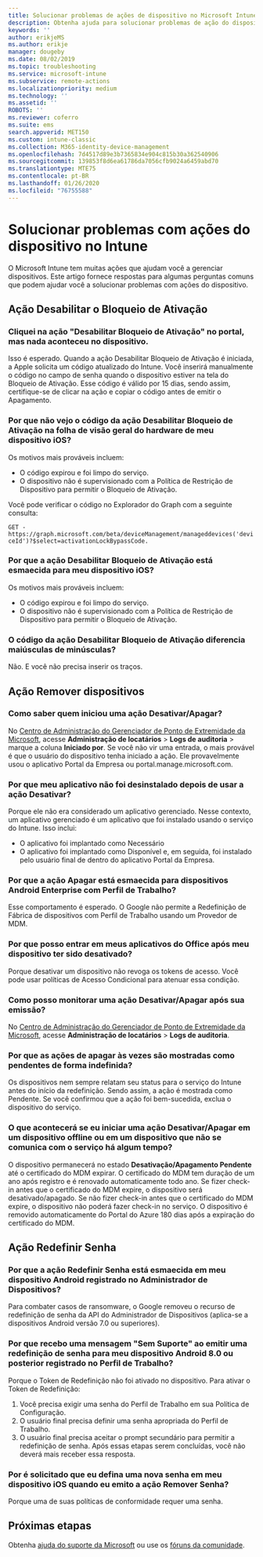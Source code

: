 ```yaml
---
title: Solucionar problemas de ações de dispositivo no Microsoft Intune – Azure | Microsoft Docs
description: Obtenha ajuda para solucionar problemas de ação do dispositivo.
keywords: ''
author: erikjeMS
ms.author: erikje
manager: dougeby
ms.date: 08/02/2019
ms.topic: troubleshooting
ms.service: microsoft-intune
ms.subservice: remote-actions
ms.localizationpriority: medium
ms.technology: ''
ms.assetid: ''
ROBOTS: ''
ms.reviewer: coferro
ms.suite: ems
search.appverid: MET150
ms.custom: intune-classic
ms.collection: M365-identity-device-management
ms.openlocfilehash: 7d4517d89e3b7365834e904c815b30a362540906
ms.sourcegitcommit: 139853f8d6ea61786da7056cfb9024a6459abd70
ms.translationtype: MTE75
ms.contentlocale: pt-BR
ms.lasthandoff: 01/26/2020
ms.locfileid: "76755588"
---
```

# <a name="troubleshoot-device-actions-in-intune"></a>Solucionar problemas com ações do dispositivo no Intune

O Microsoft Intune tem muitas ações que ajudam você a gerenciar dispositivos. Este artigo fornece respostas para algumas perguntas comuns que podem ajudar você a solucionar problemas com ações do dispositivo.

## <a name="disable-activation-lock-action"></a>Ação Desabilitar o Bloqueio de Ativação

### <a name="i-clicked-the-disable-activation-lock-action-in-the-portal-but-nothing-happened-on-the-device"></a>Cliquei na ação "Desabilitar Bloqueio de Ativação" no portal, mas nada aconteceu no dispositivo.
Isso é esperado. Quando a ação Desabilitar Bloqueio de Ativação é iniciada, a Apple solicita um código atualizado do Intune. Você inserirá manualmente o código no campo de senha quando o dispositivo estiver na tela do Bloqueio de Ativação. Esse código é válido por 15 dias, sendo assim, certifique-se de clicar na ação e copiar o código antes de emitir o Apagamento.

### <a name="why-dont-i-see-the-disable-activation-lock-code-in-the-hardware-overview-blade-of-my-ios-device"></a>Por que não vejo o código da ação Desabilitar Bloqueio de Ativação na folha de visão geral do hardware de meu dispositivo iOS?
Os motivos mais prováveis incluem:
- O código expirou e foi limpo do serviço.
- O dispositivo não é supervisionado com a Política de Restrição de Dispositivo para permitir o Bloqueio de Ativação.

Você pode verificar o código no Explorador do Graph com a seguinte consulta:

```GET - https://graph.microsoft.com/beta/deviceManagement/manageddevices('deviceId')?$select=activationLockBypassCode.```

### <a name="why-is-the-disable-activation-lock-action-greyed-out-for-my-ios-device"></a>Por que a ação Desabilitar Bloqueio de Ativação está esmaecida para meu dispositivo iOS?
Os motivos mais prováveis incluem: 
- O código expirou e foi limpo do serviço.
- O dispositivo não é supervisionado com a Política de Restrição de Dispositivo para permitir o Bloqueio de Ativação.

### <a name="is-the-disable-activation-lock-code-case-sensitive"></a>O código da ação Desabilitar Bloqueio de Ativação diferencia maiúsculas de minúsculas?
Não. E você não precisa inserir os traços.

## <a name="remove-devices-action"></a>Ação Remover dispositivos

### <a name="how-do-i-tell-who-started-a-retirewipe"></a>Como saber quem iniciou uma ação Desativar/Apagar?
No [Centro de Administração do Gerenciador de Ponto de Extremidade da Microsoft](https://go.microsoft.com/fwlink/?linkid=2109431), acesse **Administração de locatários** > **Logs de auditoria** > marque a coluna **Iniciado por**.
Se você não vir uma entrada, o mais provável é que o usuário do dispositivo tenha iniciado a ação. Ele provavelmente usou o aplicativo Portal da Empresa ou portal.manage.microsoft.com.

### <a name="why-wasnt-my-application-uninstalled-after-using-retire"></a>Por que meu aplicativo não foi desinstalado depois de usar a ação Desativar?
Porque ele não era considerado um aplicativo gerenciado. Nesse contexto, um aplicativo gerenciado é um aplicativo que foi instalado usando o serviço do Intune. Isso inclui:
- O aplicativo foi implantado como Necessário
- O aplicativo foi implantado como Disponível e, em seguida, foi instalado pelo usuário final de dentro do aplicativo Portal da Empresa.

### <a name="why-is-wipe-grayed-out-for-android-enterprise-work-profile-devices"></a>Por que a ação Apagar está esmaecida para dispositivos Android Enterprise com Perfil de Trabalho?
Esse comportamento é esperado. O Google não permite a Redefinição de Fábrica de dispositivos com Perfil de Trabalho usando um Provedor de MDM.

### <a name="why-can-i-sign-back-into-my-office-apps-after-my-device-was-retired"></a>Por que posso entrar em meus aplicativos do Office após meu dispositivo ter sido desativado?
Porque desativar um dispositivo não revoga os tokens de acesso. Você pode usar políticas de Acesso Condicional para atenuar essa condição.

### <a name="how-can-i-monitor-a-retirewipe-action-after-it-was-issued"></a>Como posso monitorar uma ação Desativar/Apagar após sua emissão?
No [Centro de Administração do Gerenciador de Ponto de Extremidade da Microsoft](https://go.microsoft.com/fwlink/?linkid=2109431), acesse **Administração de locatários** > **Logs de auditoria**.

### <a name="why-do-wipes-sometimes-show-as-pending-indefinitely"></a>Por que as ações de apagar às vezes são mostradas como pendentes de forma indefinida?
Os dispositivos nem sempre relatam seu status para o serviço do Intune antes do início da redefinição. Sendo assim, a ação é mostrada como Pendente. Se você confirmou que a ação foi bem-sucedida, exclua o dispositivo do serviço.

### <a name="what-happens-if-i-start-a-retirewipe-on-an-offline-device-or-a-device-that-hasnt-communicated-with-the-service-in-a-while"></a>O que acontecerá se eu iniciar uma ação Desativar/Apagar em um dispositivo offline ou em um dispositivo que não se comunica com o serviço há algum tempo?
O dispositivo permanecerá no estado **Desativação/Apagamento Pendente** até o certificado do MDM expirar. O certificado do MDM tem duração de um ano após registro e é renovado automaticamente todo ano. Se fizer check-in antes que o certificado do MDM expire, o dispositivo será desativado/apagado. Se não fizer check-in antes que o certificado do MDM expire, o dispositivo não poderá fazer check-in no serviço. O dispositivo é removido automaticamente do Portal do Azure 180 dias após a expiração do certificado do MDM.


## <a name="reset-passcode-action"></a>Ação Redefinir Senha

### <a name="why-is-the-reset-passcode-action-greyed-out-on-my-android-device-admin-enrolled-device"></a>Por que a ação Redefinir Senha está esmaecida em meu dispositivo Android registrado no Administrador de Dispositivos?
Para combater casos de ransomware, o Google removeu o recurso de redefinição de senha da API do Administrador de Dispositivos (aplica-se a dispositivos Android versão 7.0 ou superiores).

### <a name="why-do-i-get-a-not-supported-message-when-i-issue-a-passcode-reset-to-my-android-80-or-later-work-profile-enrolled-device"></a>Por que recebo uma mensagem "Sem Suporte" ao emitir uma redefinição de senha para meu dispositivo Android 8.0 ou posterior registrado no Perfil de Trabalho?
Porque o Token de Redefinição não foi ativado no dispositivo. Para ativar o Token de Redefinição:
1. Você precisa exigir uma senha do Perfil de Trabalho em sua Política de Configuração.
2. O usuário final precisa definir uma senha apropriada do Perfil de Trabalho.
3. O usuário final precisa aceitar o prompt secundário para permitir a redefinição de senha.
Após essas etapas serem concluídas, você não deverá mais receber essa resposta.

### <a name="why-am-i-prompted-to-set-a-new-passcode-on-my-ios-device-when-i-issue-the-remove-passcode-action"></a>Por é solicitado que eu defina uma nova senha em meu dispositivo iOS quando eu emito a ação Remover Senha?
Porque uma de suas políticas de conformidade requer uma senha.

## <a name="next-steps"></a>Próximas etapas

Obtenha [ajuda do suporte da Microsoft](../fundamentals/get-support.md) ou use os [fóruns da comunidade](https://social.technet.microsoft.com/Forums/en-US/home?category=microsoftintune).
